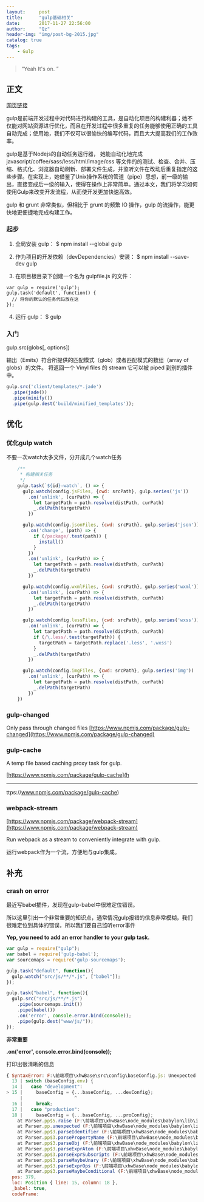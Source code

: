 ```yaml
---
layout:     post
title:      "gulp基础相关"
date:       2017-11-27 22:56:00
author:     "Qz"
header-img: "img/post-bg-2015.jpg"
catalog: true
tags:
    - Gulp
---
```


> “Yeah It's on. ”


## 正文


[网页链接](http://www.gulpjs.com.cn/docs/getting-started/)

gulp是前端开发过程中对代码进行构建的工具，是自动化项目的构建利器；她不仅能对网站资源进行优化，而且在开发过程中很多重复的任务能够使用正确的工具自动完成；使用她，我们不仅可以很愉快的编写代码，而且大大提高我们的工作效率。

gulp是基于Nodejs的自动任务运行器， 她能自动化地完成 javascript/coffee/sass/less/html/image/css 等文件的的测试、检查、合并、压缩、格式化、浏览器自动刷新、部署文件生成，并监听文件在改动后重复指定的这些步骤。在实现上，她借鉴了Unix操作系统的管道（pipe）思想，前一级的输出，直接变成后一级的输入，使得在操作上非常简单。通过本文，我们将学习如何使用Gulp来改变开发流程，从而使开发更加快速高效。


gulp 和 grunt 非常类似，但相比于 grunt 的频繁 IO 操作，gulp 的流操作，能更快地更便捷地完成构建工作。

### 起步
1. 全局安装 gulp：
$ npm install --global gulp

2. 作为项目的开发依赖（devDependencies）安装：
$ npm install --save-dev gulp

3. 在项目根目录下创建一个名为 gulpfile.js 的文件：
```
var gulp = require('gulp');
gulp.task('default', function() {
  // 将你的默认的任务代码放在这
});
```

4. 运行 gulp：
$ gulp

### 入门
gulp.src(globs[, options])

输出（Emits）符合所提供的匹配模式（glob）或者匹配模式的数组（array of globs）的文件。 将返回一个 Vinyl files 的 stream 它可以被 piped 到别的插件中。

```javascript
gulp.src('client/templates/*.jade')
  .pipe(jade())
  .pipe(minify())
  .pipe(gulp.dest('build/minified_templates'));
```




## 优化


### 优化gulp watch

不要一次watch太多文件，分开成几个watch任务

```javascript
    /**
     * 构建相关任务
     */
    gulp.task(`${id}-watch`, () => {
      gulp.watch(config.jsFiles, {cwd: srcPath}, gulp.series('js'))
        .on('unlink', (curPath) => {
          let targetPath = path.resolve(distPath, curPath)
          _.delPath(targetPath)
        })

      gulp.watch(config.jsonFiles, {cwd: srcPath}, gulp.series('json'))
        .on('change', (path) => {
          if (/package/.test(path)) {
            install()
          }
        })
        .on('unlink', (curPath) => {
          let targetPath = path.resolve(distPath, curPath)
          _.delPath(targetPath)
        })

      gulp.watch(config.wxmlFiles, {cwd: srcPath}, gulp.series('wxml'))
        .on('unlink', (curPath) => {
          let targetPath = path.resolve(distPath, curPath)
          _.delPath(targetPath)
        })

      gulp.watch(config.lessFiles, {cwd: srcPath}, gulp.series('wxss'))
        .on('unlink', (curPath) => {
          let targetPath = path.resolve(distPath, curPath)
          if (/\.less/.test(targetPath)) {
            targetPath = targetPath.replace('.less', '.wxss')
          }
          _.delPath(targetPath)
        })

      gulp.watch(config.imgFiles, {cwd: srcPath}, gulp.series('img'))
        .on('unlink', (curPath) => {
          let targetPath = path.resolve(distPath, curPath)
          _.delPath(targetPath)
        })
    })
```




### gulp-changed

Only pass through changed files
[https://www.npmjs.com/package/gulp-changed](https://www.npmjs.com/package/gulp-changed)








### gulp-cache



A temp file based caching proxy task for gulp.


[https://www.npmjs.com/package/gulp-cache](h


----------


ttps://www.npmjs.com/package/gulp-cache)





### webpack-stream

[https://www.npmjs.com/package/webpack-stream](https://www.npmjs.com/package/webpack-stream)

Run webpack as a stream to conveniently integrate with gulp.


运行webpack作为一个流，方便地与gulp集成。


## 补充


### **crash on error**

最近写babel插件，发现在gulp-babel中很难定位错误。

所以这里引出一个非常重要的知识点，通常情况gulp报错的信息非常模糊，我们很难定位到具体的错误，所以我们要自己监听error事件

**Yep, you need to add an error handler to your gulp task.**


```javascript
var gulp = require("gulp");
var babel = require('gulp-babel');
var sourcemaps = require('gulp-sourcemaps');

gulp.task("default", function(){
  gulp.watch("src/js/**/*.js", ["babel"]);
});

gulp.task("babel", function(){
  gulp.src("src/js/**/*.js")
    .pipe(sourcemaps.init())
    .pipe(babel())
    .on('error', console.error.bind(console));
    .pipe(gulp.dest("www/js/"));
});
```

**非常重要**

**.on('error', console.error.bind(console));**





打印出很清晰的信息

```javascript
{ SyntaxError: F:\前端项目\xhwBase\src\config\baseConfig.js: Unexpected token (15:18)
  13 | switch (baseConfig.env) {
  14 |   case "development":
> 15 |     baseConfig = {...baseConfig, ...devConfig};
     |                   ^
  16 |     break;
  17 |   case "production":
  18 |     baseConfig = {...baseConfig, ...proConfig};
    at Parser.pp$5.raise (F:\前端项目\xhwBase\node_modules\babylon\lib\index.js:4454:13)
    at Parser.pp.unexpected (F:\前端项目\xhwBase\node_modules\babylon\lib\index.js:1761:8)
    at Parser.pp$3.parseIdentifier (F:\前端项目\xhwBase\node_modules\babylon\lib\index.js:4332:10)
    at Parser.pp$3.parsePropertyName (F:\前端项目\xhwBase\node_modules\babylon\lib\index.js:4156:96)
    at Parser.pp$3.parseObj (F:\前端项目\xhwBase\node_modules\babylon\lib\index.js:4045:12)
    at Parser.pp$3.parseExprAtom (F:\前端项目\xhwBase\node_modules\babylon\lib\index.js:3719:19)
    at Parser.pp$3.parseExprSubscripts (F:\前端项目\xhwBase\node_modules\babylon\lib\index.js:3494:19)
    at Parser.pp$3.parseMaybeUnary (F:\前端项目\xhwBase\node_modules\babylon\lib\index.js:3474:19)
    at Parser.pp$3.parseExprOps (F:\前端项目\xhwBase\node_modules\babylon\lib\index.js:3404:19)
    at Parser.pp$3.parseMaybeConditional (F:\前端项目\xhwBase\node_modules\babylon\lib\index.js:3381:19)
  pos: 379,
  loc: Position { line: 15, column: 18 },
  _babel: true,
  codeFrame:
```





